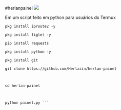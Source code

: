 #herlanpainel
![](https://github.com/Herlazin/herlan-painel/blob/main/Screenshot_20220124-065511.png)

Em
um script feito em python para usuários do Termux 
```
pkg install iproute2 -y

pkg install figlet -y

pip install requests

pkg install python -y 

pkg install git 

git clone https://github.com/Herlazin/herlan-painel



cd herlan-painel



python painel.py ```
